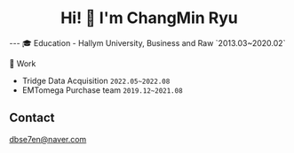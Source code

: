 <div align="center">
  <h1> Hi! 👋 I'm ChangMin Ryu
</div>
---
🎓 Education
- Hallym University, Business and Raw `2013.03~2020.02`

💼 Work
- Tridge Data Acquisition `2022.05~2022.08`
- EMTomega Purchase team `2019.12~2021.08`


## Contact
dbse7en@naver.com
